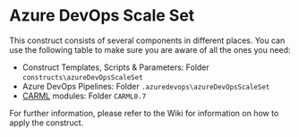 # Azure DevOps Scale Set

This construct consists of several components in different places. You can use the following table to make sure you are aware of all the ones you need:

- Construct Templates, Scripts & Parameters: Folder `constructs\azureDevOpsScaleSet`
- Azure DevOps Pipelines: Folder  `.azuredevops\azureDevOpsScaleSet`
- [CARML](https://aka.ms/CARML) modules: Folder `CARML0.7`

For further information, please refer to the Wiki for information on how to apply the construct.
